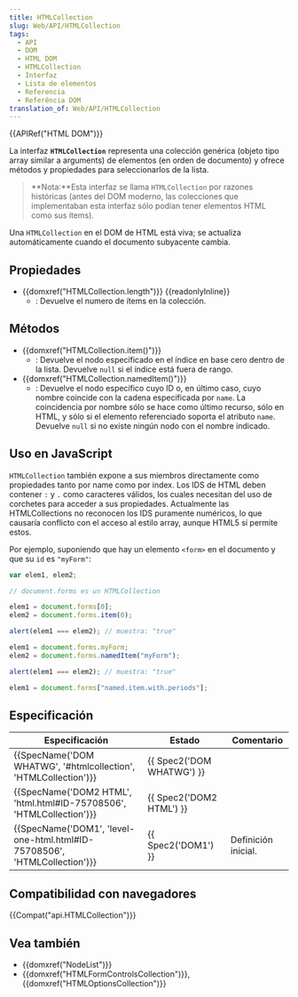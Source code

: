 ```yaml
---
title: HTMLCollection
slug: Web/API/HTMLCollection
tags:
  - API
  - DOM
  - HTML DOM
  - HTMLCollection
  - Interfaz
  - Lista de elementos
  - Referencia
  - Referência DOM
translation_of: Web/API/HTMLCollection
---
```

{{APIRef("HTML DOM")}}

La interfaz **`HTMLCollection`** representa una colección genérica (objeto tipo array similar a arguments) de elementos (en orden de documento) y ofrece métodos y propiedades para seleccionarlos de la lista.

> **Nota:**Esta interfaz se llama `HTMLCollection` por razones históricas (antes del DOM moderno, las colecciones que implementaban esta interfaz sólo podían tener elementos HTML como sus ítems).

Una `HTMLCollection` en el DOM de HTML está viva; se actualiza automáticamente cuando el documento subyacente cambia.

## Propiedades

- {{domxref("HTMLCollection.length")}} {{readonlyInline}}
  - : Devuelve el numero de ítems en la colección.

## Métodos

- {{domxref("HTMLCollection.item()")}}
  - : Devuelve el nodo específicado en el índice en base cero dentro de la lista. Devuelve `null` si el índice está fuera de rango.
- {{domxref("HTMLCollection.namedItem()")}}
  - : Devuelve el nodo específico cuyo ID o, en último caso, cuyo nombre coincide con la cadena especificada por `name`. La coincidencia por nombre sólo se hace como último recurso, sólo en HTML, y sólo si el elemento referenciado soporta el atributo `name`. Devuelve `null` si no existe ningún nodo con el nombre indicado.

## Uso en JavaScript

`HTMLCollection` también expone a sus miembros directamente como propiedades tanto por name como por index. Los IDS de HTML deben contener `:` y `.` como caracteres válidos, los cuales necesitan del uso de corchetes para acceder a sus propiedades. Actualmente las HTMLCollections no reconocen los IDS puramente numéricos, lo que causaría conflicto con el acceso al estilo array, aunque HTML5 sí permite estos.

Por ejemplo, suponiendo que hay un elemento `<form>` en el documento y que su `id` es `"myForm"`:

```js
var elem1, elem2;

// document.forms es un HTMLCollection

elem1 = document.forms[0];
elem2 = document.forms.item(0);

alert(elem1 === elem2); // muestra: "true"

elem1 = document.forms.myForm;
elem2 = document.forms.namedItem("myForm");

alert(elem1 === elem2); // muestra: "true"

elem1 = document.forms["named.item.with.periods"];
```

## Especificación

| Especificación                                                                                   | Estado                           | Comentario          |
| ------------------------------------------------------------------------------------------------ | -------------------------------- | ------------------- |
| {{SpecName('DOM WHATWG', '#htmlcollection', 'HTMLCollection')}}             | {{ Spec2('DOM WHATWG') }} |                     |
| {{SpecName('DOM2 HTML', 'html.html#ID-75708506', 'HTMLCollection')}}     | {{ Spec2('DOM2 HTML') }} |                     |
| {{SpecName('DOM1', 'level-one-html.html#ID-75708506', 'HTMLCollection')}} | {{ Spec2('DOM1') }}         | Definición inicial. |

## Compatibilidad con navegadores

{{Compat("api.HTMLCollection")}}

## Vea también

- {{domxref("NodeList")}}
- {{domxref("HTMLFormControlsCollection")}}, {{domxref("HTMLOptionsCollection")}}
